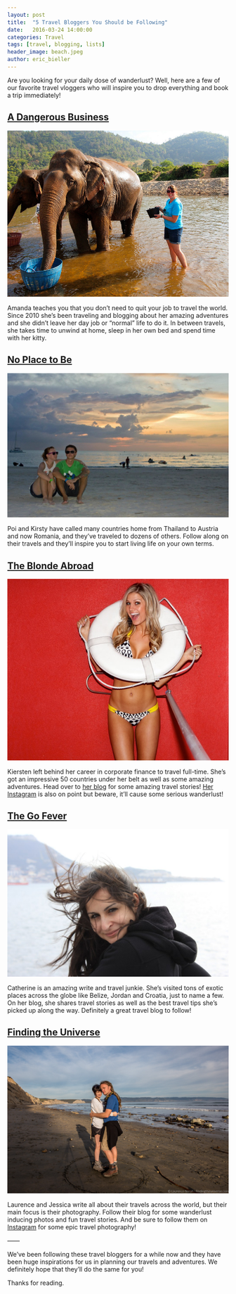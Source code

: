 ```yaml
---
layout: post
title:  "5 Travel Bloggers You Should be Following"
date:   2016-03-24 14:00:00
categories: Travel
tags: [travel, blogging, lists]
header_image: beach.jpeg
author: eric_bieller
---
```


Are you looking for your daily dose of wanderlust? Well, here are a few of our favorite travel vloggers who will inspire you to drop everything and book a trip immediately!

<h2><a href="http://www.dangerous-business.com" target="_blank">A Dangerous Business</a></h2>

![a dangerous business travel vlog](/images/uploads/dangerous-business.jpg)

Amanda teaches you that you don’t need to quit your job to travel the world. Since 2010 she’s been traveling and blogging about her amazing adventures and she didn’t leave her day job or “normal” life to do it. In between travels, she takes time to unwind at home, sleep in her own bed and spend time with her kitty.

<h2><a href="http://www.noplacetobe.com" target="_blank">No Place to Be</a></h2>

![no place to be travel blog](/images/uploads/no-place-to-be.jpg)

Poi and Kirsty have called many countries home from Thailand to Austria and now Romania, and they’ve traveled to dozens of others. Follow along on their travels and they’ll inspire you to start living life on your own terms.

<h2><a href="http://theblondeabroad.com" target="_blank">The Blonde Abroad</a></h2>

![The Blonde Abroad Travel Blog](/images/uploads/The-Blonde-Abroad.jpg)

Kiersten left behind her career in corporate finance to travel full-time. She’s got an impressive 50 countries under her belt as well as some amazing adventures. Head over to [her blog](http://theblondeabroad.com) for some amazing travel stories! [Her Instagram](http://www.instagram.com/theblondeabroad) is also on point but beware, it’ll cause some serious wanderlust!

<h2><a href="http://thegofever.com" target="_blank">The Go Fever</a></h2>

![The Go Fever Travel Blog](/images/uploads/the-go-fever.jpg)

Catherine is an amazing write and travel junkie. She’s visited tons of exotic places across the globe like Belize, Jordan and Croatia, just to name a few. On her blog, she shares travel stories as well as the best travel tips she’s picked up along the way. Definitely a great travel blog to follow!

<h2><a href="http://www.findingtheuniverse.com" target="_blank">Finding the Universe</a></h2>

![finding the universe travel blog](/images/uploads/finding-the-universe.jpg)

Laurence and Jessica write all about their travels across the world, but their main focus is their photography. Follow their blog for some wanderlust inducing photos and fun travel stories. And be sure to follow them on [Instagram](https://www.instagram.com/lozula/) for some epic travel photography!

——

We’ve been following these travel bloggers for a while now and they have been huge inspirations for us in planning our travels and adventures. We definitely hope that they’ll do the same for you!

Thanks for reading.